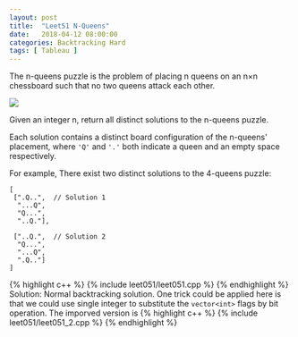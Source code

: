 ```yaml
---
layout: post
title:  "Leet51 N-Queens"
date:   2018-04-12 08:00:00
categories: Backtracking Hard
tags: [ Tableau ]
---
```


The n-queens puzzle is the problem of placing n queens on an n×n chessboard such that no two queens attack each other.

![](https://leetcode.com/static/images/problemset/8-queens.png)

Given an integer n, return all distinct solutions to the n-queens puzzle.

Each solution contains a distinct board configuration of the n-queens' placement, where `'Q'` and `'.'` both indicate a queen and an empty space respectively.

For example,
There exist two distinct solutions to the 4-queens puzzle:
```
[
 [".Q..",  // Solution 1
  "...Q",
  "Q...",
  "..Q."],

 ["..Q.",  // Solution 2
  "Q...",
  "...Q",
  ".Q.."]
]
```

{% highlight c++ %}
{% include leet051/leet051.cpp %}
{% endhighlight %}
Solution: Normal backtracking solution. One trick could be applied here is that we could use single integer to substitute the `vector<int>` flags by bit operation. The imporved version is
{% highlight c++ %}
{% include leet051/leet051_2.cpp %}
{% endhighlight %}
